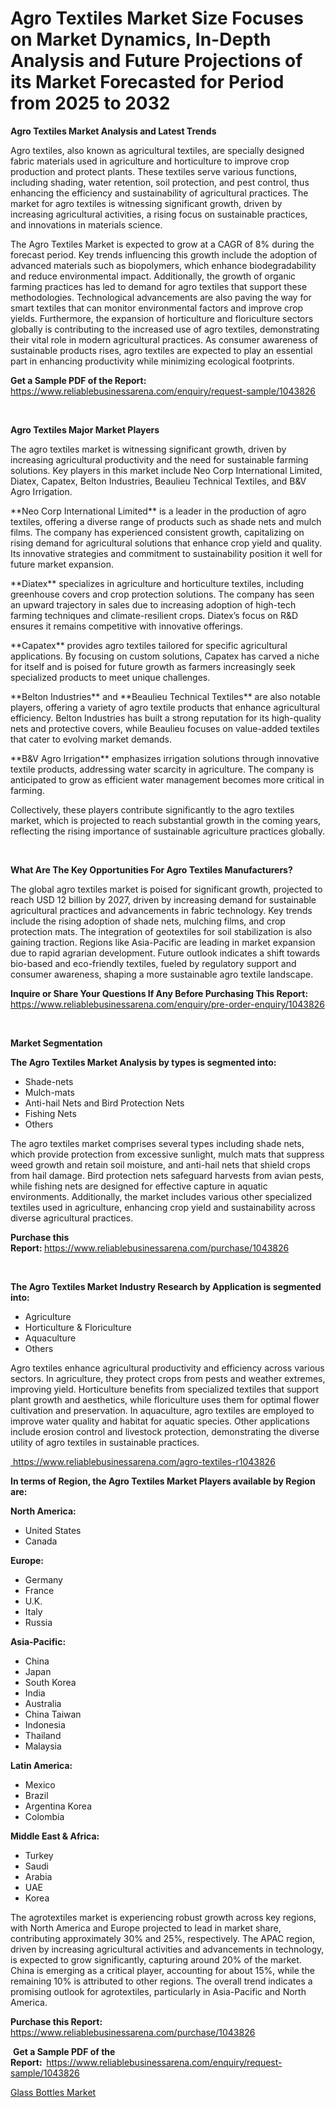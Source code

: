 <p><h1>Agro Textiles Market Size Focuses on Market Dynamics, In-Depth Analysis and Future Projections of its Market Forecasted for Period from 2025 to 2032</h1></p><p><strong>Agro Textiles Market Analysis and Latest Trends</strong></p>
<p><p>Agro textiles, also known as agricultural textiles, are specially designed fabric materials used in agriculture and horticulture to improve crop production and protect plants. These textiles serve various functions, including shading, water retention, soil protection, and pest control, thus enhancing the efficiency and sustainability of agricultural practices. The market for agro textiles is witnessing significant growth, driven by increasing agricultural activities, a rising focus on sustainable practices, and innovations in materials science.</p><p>The Agro Textiles Market is expected to grow at a CAGR of 8% during the forecast period. Key trends influencing this growth include the adoption of advanced materials such as biopolymers, which enhance biodegradability and reduce environmental impact. Additionally, the growth of organic farming practices has led to demand for agro textiles that support these methodologies. Technological advancements are also paving the way for smart textiles that can monitor environmental factors and improve crop yields. Furthermore, the expansion of horticulture and floriculture sectors globally is contributing to the increased use of agro textiles, demonstrating their vital role in modern agricultural practices. As consumer awareness of sustainable products rises, agro textiles are expected to play an essential part in enhancing productivity while minimizing ecological footprints.</p></p>
<p><strong>Get a Sample PDF of the Report:&nbsp;</strong> <a href="https://www.reliablebusinessarena.com/enquiry/request-sample/1043826?utm_campaign=2805&utm_medium=2&utm_source=Github&utm_content=ia&utm_term=01042025&utm_id=agro-textiles">https://www.reliablebusinessarena.com/enquiry/request-sample/1043826</a></p>
<p>&nbsp;</p>
<p><strong>Agro Textiles Major Market Players</strong></p>
<p><p>The agro textiles market is witnessing significant growth, driven by increasing agricultural productivity and the need for sustainable farming solutions. Key players in this market include Neo Corp International Limited, Diatex, Capatex, Belton Industries, Beaulieu Technical Textiles, and B&V Agro Irrigation. </p><p>**Neo Corp International Limited** is a leader in the production of agro textiles, offering a diverse range of products such as shade nets and mulch films. The company has experienced consistent growth, capitalizing on rising demand for agricultural solutions that enhance crop yield and quality. Its innovative strategies and commitment to sustainability position it well for future market expansion.</p><p>**Diatex** specializes in agriculture and horticulture textiles, including greenhouse covers and crop protection solutions. The company has seen an upward trajectory in sales due to increasing adoption of high-tech farming techniques and climate-resilient crops. Diatex’s focus on R&D ensures it remains competitive with innovative offerings.</p><p>**Capatex** provides agro textiles tailored for specific agricultural applications. By focusing on custom solutions, Capatex has carved a niche for itself and is poised for future growth as farmers increasingly seek specialized products to meet unique challenges.</p><p>**Belton Industries** and **Beaulieu Technical Textiles** are also notable players, offering a variety of agro textile products that enhance agricultural efficiency. Belton Industries has built a strong reputation for its high-quality nets and protective covers, while Beaulieu focuses on value-added textiles that cater to evolving market demands.</p><p>**B&V Agro Irrigation** emphasizes irrigation solutions through innovative textile products, addressing water scarcity in agriculture. The company is anticipated to grow as efficient water management becomes more critical in farming.</p><p>Collectively, these players contribute significantly to the agro textiles market, which is projected to reach substantial growth in the coming years, reflecting the rising importance of sustainable agriculture practices globally.</p></p>
<p>&nbsp;</p>
<p><strong>What Are The Key Opportunities For Agro Textiles Manufacturers?</strong></p>
<p><p>The global agro textiles market is poised for significant growth, projected to reach USD 12 billion by 2027, driven by increasing demand for sustainable agricultural practices and advancements in fabric technology. Key trends include the rising adoption of shade nets, mulching films, and crop protection mats. The integration of geotextiles for soil stabilization is also gaining traction. Regions like Asia-Pacific are leading in market expansion due to rapid agrarian development. Future outlook indicates a shift towards bio-based and eco-friendly textiles, fueled by regulatory support and consumer awareness, shaping a more sustainable agro textile landscape.</p></p>
<p><strong>Inquire or Share Your Questions If Any Before Purchasing This Report:</strong> <a href="https://www.reliablebusinessarena.com/enquiry/pre-order-enquiry/1043826?utm_campaign=2805&utm_medium=2&utm_source=Github&utm_content=ia&utm_term=01042025&utm_id=agro-textiles">https://www.reliablebusinessarena.com/enquiry/pre-order-enquiry/1043826</a></p>
<p>&nbsp;</p>
<p><strong>Market Segmentation</strong></p>
<p><strong>The Agro Textiles Market Analysis by types is segmented into:</strong></p>
<p><ul><li>Shade-nets</li><li>Mulch-mats</li><li>Anti-hail Nets and Bird Protection Nets</li><li>Fishing Nets</li><li>Others</li></ul></p>
<p><p>The agro textiles market comprises several types including shade nets, which provide protection from excessive sunlight, mulch mats that suppress weed growth and retain soil moisture, and anti-hail nets that shield crops from hail damage. Bird protection nets safeguard harvests from avian pests, while fishing nets are designed for effective capture in aquatic environments. Additionally, the market includes various other specialized textiles used in agriculture, enhancing crop yield and sustainability across diverse agricultural practices.</p></p>
<p><strong>Purchase this Report:&nbsp;</strong><a href="https://www.reliablebusinessarena.com/purchase/1043826?utm_campaign=2805&utm_medium=2&utm_source=Github&utm_content=ia&utm_term=01042025&utm_id=agro-textiles">https://www.reliablebusinessarena.com/purchase/1043826</a></p>
<p>&nbsp;</p>
<p><strong>The Agro Textiles Market Industry Research by Application is segmented into:</strong></p>
<p><ul><li>Agriculture</li><li>Horticulture & Floriculture</li><li>Aquaculture</li><li>Others</li></ul></p>
<p><p>Agro textiles enhance agricultural productivity and efficiency across various sectors. In agriculture, they protect crops from pests and weather extremes, improving yield. Horticulture benefits from specialized textiles that support plant growth and aesthetics, while floriculture uses them for optimal flower cultivation and preservation. In aquaculture, agro textiles are employed to improve water quality and habitat for aquatic species. Other applications include erosion control and livestock protection, demonstrating the diverse utility of agro textiles in sustainable practices.</p></p>
<p><a href="https://www.reliablebusinessarena.com/agro-textiles-r1043826?utm_campaign=2805&utm_medium=2&utm_source=Github&utm_content=ia&utm_term=01042025&utm_id=agro-textiles">&nbsp;https://www.reliablebusinessarena.com/agro-textiles-r1043826</a></p>
<p><strong>In terms of Region, the Agro Textiles Market Players available by Region are:</strong></p>
<p>
    <p> <strong> North America: </strong>
        <ul>
            <li>United States</li>
            <li>Canada</li>
        </ul>
        </p> 
    <p> <strong> Europe: </strong>
        <ul>
            <li>Germany</li>
            <li>France</li>
            <li>U.K.</li>
            <li>Italy</li>
            <li>Russia</li>
        </ul>
        </p> 
    <p> <strong> Asia-Pacific: </strong>
        <ul>
            <li>China</li>
            <li>Japan</li>
            <li>South Korea</li>
            <li>India</li>
            <li>Australia</li>
            <li>China Taiwan</li>
            <li>Indonesia</li>
            <li>Thailand</li>
            <li>Malaysia</li>
        </ul>
        </p> 
    <p> <strong> Latin America: </strong>
        <ul>
            <li>Mexico</li>
            <li>Brazil</li>
            <li>Argentina Korea</li>
            <li>Colombia</li>
        </ul>
        </p> 
    <p> <strong> Middle East & Africa: </strong>
        <ul>
            <li>Turkey</li>
            <li>Saudi</li>
            <li>Arabia</li>
            <li>UAE</li>
            <li>Korea</li>
        </ul>
    </p>
    </p>
<p><p>The agrotextiles market is experiencing robust growth across key regions, with North America and Europe projected to lead in market share, contributing approximately 30% and 25%, respectively. The APAC region, driven by increasing agricultural activities and advancements in technology, is expected to grow significantly, capturing around 20% of the market. China is emerging as a critical player, accounting for about 15%, while the remaining 10% is attributed to other regions. The overall trend indicates a promising outlook for agrotextiles, particularly in Asia-Pacific and North America.</p></p>
<p><strong>Purchase this Report: </strong><a href="https://www.reliablebusinessarena.com/purchase/1043826?utm_campaign=2805&utm_medium=2&utm_source=Github&utm_content=ia&utm_term=01042025&utm_id=agro-textiles">https://www.reliablebusinessarena.com/purchase/1043826</a></p>
<p>&nbsp;<strong>Get a Sample PDF of the Report:&nbsp;&nbsp;</strong><a href="https://www.reliablebusinessarena.com/enquiry/request-sample/1043826?utm_campaign=2805&utm_medium=2&utm_source=Github&utm_content=ia&utm_term=01042025&utm_id=agro-textiles">https://www.reliablebusinessarena.com/enquiry/request-sample/1043826</a></p>
<p><strong></strong></p>
<p><p><a href="https://github.com/genayziben/Market-Research-Report-List-1/blob/main/glass-bottles-market.md?utm_campaign=2805&utm_medium=2&utm_source=Github&utm_content=ia&utm_term=01042025&utm_id=agro-textiles">Glass Bottles Market</a></p></p>